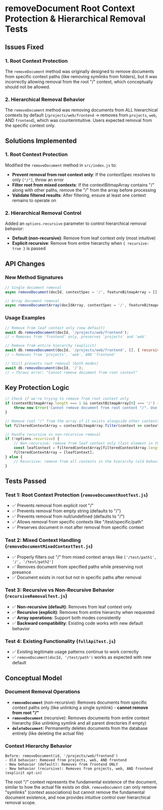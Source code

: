 # removeDocument Root Context Protection & Hierarchical Removal Tests

## Issues Fixed

### 1. Root Context Protection
The `removeDocument` method was originally designed to remove documents from specific context paths (like removing symlinks from folders), but it was incorrectly allowing removal from the root "/" context, which conceptually should not be allowed.

### 2. Hierarchical Removal Behavior  
The `removeDocument` method was removing documents from ALL hierarchical contexts by default (`/projects/web/frontend` → removes from `projects`, `web`, AND `frontend`), which was counterintuitive. Users expected removal from the specific context only.

## Solutions Implemented

### 1. Root Context Protection
Modified the `removeDocument` method in `src/index.js` to:
- **Prevent removal from root context only**: If the contextSpec resolves to only `["/"]`, throw an error
- **Filter root from mixed contexts**: If the contextBitmapArray contains "/" along with other paths, remove the "/" from the array before processing
- **Validate filtered results**: After filtering, ensure at least one context remains to operate on

### 2. Hierarchical Removal Control
Added an `options.recursive` parameter to control hierarchical removal behavior:
- **Default (non-recursive)**: Remove from leaf context only (most intuitive)
- **Explicit recursive**: Remove from entire hierarchy when `{ recursive: true }` is passed

## API Changes

### New Method Signatures
```javascript
// Single document removal
async removeDocument(docId, contextSpec = '/', featureBitmapArray = [], options = { recursive: false })

// Array document removal  
async removeDocumentArray(docIdArray, contextSpec = '/', featureBitmapArray = [], options = { recursive: false })
```

### Usage Examples
```javascript
// Remove from leaf context only (new default)
await db.removeDocument(docId, '/projects/web/frontend');
// → Removes from 'frontend' only, preserves 'projects' and 'web'

// Remove from entire hierarchy (explicit)
await db.removeDocument(docId, '/projects/web/frontend', [], { recursive: true });
// → Removes from 'projects', 'web', AND 'frontend'

// Still prevents root removal (both modes)
await db.removeDocument(docId, '/'); 
// → Throws error: "Cannot remove document from root context"
```

## Key Protection Logic
```javascript
// Check if we're trying to remove from root context only
if (contextBitmapArray.length === 1 && contextBitmapArray[0] === '/') {
    throw new Error('Cannot remove document from root context "/". Use deleteDocument to permanently delete documents.');
}

// Remove root "/" from the array if it exists alongside other contexts
let filteredContextArray = contextBitmapArray.filter(context => context !== '/');

// Handle recursive vs non-recursive removal
if (!options.recursive) {
    // Non-recursive: remove from leaf context only (last element in the path)
    const leafContext = filteredContextArray[filteredContextArray.length - 1];
    filteredContextArray = [leafContext];
} else {
    // Recursive: remove from all contexts in the hierarchy (old behavior)
}
```

## Tests Passed

### Test 1: Root Context Protection (`removeDocumentRootTest.js`)
- ✅ Prevents removal from explicit root "/" 
- ✅ Prevents removal from empty string (defaults to "/")
- ✅ Prevents removal from null/undefined (defaults to "/")
- ✅ Allows removal from specific contexts like "/test/specific/path"
- ✅ Preserves document in root after removal from specific context

### Test 2: Mixed Context Handling (`removeDocumentMixedContextTest.js`)  
- ✅ Properly filters out "/" from mixed context arrays like `['/test/path1', '/', '/test/path2']`
- ✅ Removes document from specified paths while preserving root presence
- ✅ Document exists in root but not in specific paths after removal

### Test 3: Recursive vs Non-Recursive Behavior (`recursiveRemovalTest.js`)
- ✅ **Non-recursive (default)**: Removes from leaf context only
- ✅ **Recursive (explicit)**: Removes from entire hierarchy when requested
- ✅ **Array operations**: Support both modes consistently
- ✅ **Backward compatibility**: Existing code works with new default behavior

### Test 4: Existing Functionality (`fullApiTest.js`)
- ✅ Existing legitimate usage patterns continue to work correctly
- ✅ `removeDocument(docId, '/test/path')` works as expected with new default

## Conceptual Model

### Document Removal Operations
- **`removeDocument`** (non-recursive): Removes documents from specific context paths only (like unlinking a single symlink) - **cannot remove from root "/"**
- **`removeDocument`** (recursive): Removes documents from entire context hierarchy (like unlinking symlink and all parent directories if empty)
- **`deleteDocument`**: Permanently deletes documents from the database entirely (like deleting the actual file)

### Context Hierarchy Behavior
```
Before: removeDocument(id, '/projects/web/frontend')
- Old behavior: Removed from projects, web, AND frontend  
- New behavior (default): Removes from frontend ONLY
- New behavior (recursive): Removes from projects, web, AND frontend (explicit opt-in)
```

The root "/" context represents the fundamental existence of the document, similar to how the actual file exists on disk. `removeDocument` can only remove "symlinks" (context associations) but cannot remove the fundamental document existence, and now provides intuitive control over hierarchical removal scope.
